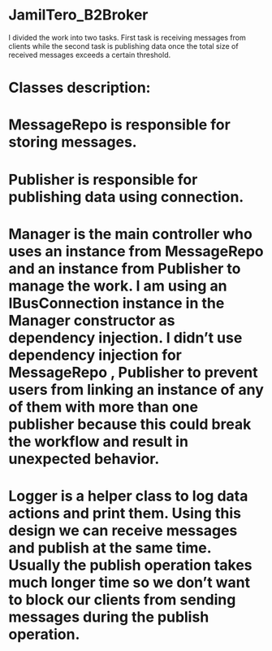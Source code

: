 # JamilTero_B2Broker
I divided the work into two tasks. First task is receiving messages from clients while the second task is publishing data once the total size of received messages exceeds a certain threshold. 
# Classes description: 
  # MessageRepo is responsible for storing messages. 
  # Publisher is responsible for publishing data using connection. 
  # Manager is the main controller who uses an instance from MessageRepo and an instance from Publisher to manage the work. I am using an IBusConnection instance in the Manager constructor as dependency injection. I didn’t use dependency injection for MessageRepo , Publisher to prevent users from linking an instance of any of them with more than one publisher because this could break the workflow and result in unexpected behavior. 
  # Logger is a helper class to log data actions and print them. Using this design we can receive messages and publish at the same time. Usually the publish operation takes much longer time so we don’t want to block our clients from sending messages during the publish operation.
